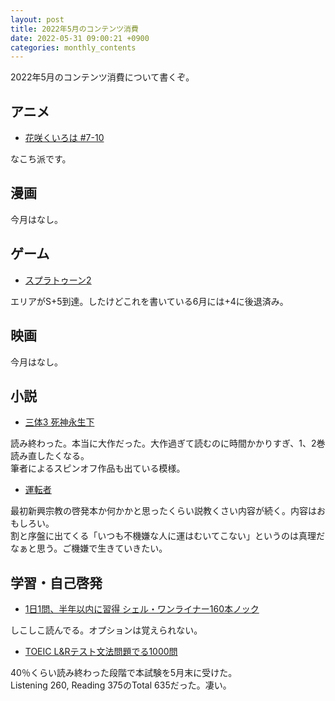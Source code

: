 ```yaml
---
layout: post
title: 2022年5月のコンテンツ消費
date: 2022-05-31 09:00:21 +0900 
categories: monthly_contents
---
```


2022年5月のコンテンツ消費について書くぞ。

## アニメ

- [花咲くいろは #7-10](https://annict.com/works/1732)

なこち派です。


## 漫画

今月はなし。


## ゲーム

- [スプラトゥーン2](https://amzn.to/3febU6I)

エリアがS+5到達。したけどこれを書いている6月には+4に後退済み。


## 映画

今月はなし。


## 小説

- [三体3 死神永生下](https://amzn.to/3usbn9e)

読み終わった。本当に大作だった。大作過ぎて読むのに時間かかりすぎ、1、2巻読み直したくなる。  
筆者によるスピンオフ作品も出ている模様。

- [運転者](https://amzn.to/3xSwNOM)

最初新興宗教の啓発本か何かかと思ったくらい説教くさい内容が続く。内容はおもしろい。  
割と序盤に出てくる「いつも不機嫌な人に運はむいてこない」というのは真理だなぁと思う。ご機嫌で生きていきたい。


## 学習・自己啓発

- [1日1問、半年以内に習得 シェル・ワンライナー160本ノック](https://amzn.to/3s9GrJs)

しこしこ読んでる。オプションは覚えられない。

- [TOEIC L&Rテスト文法問題でる1000問](https://amzn.to/39CzSsD)

40％くらい読み終わった段階で本試験を5月末に受けた。  
Listening 260, Reading 375のTotal 635だった。凄い。
